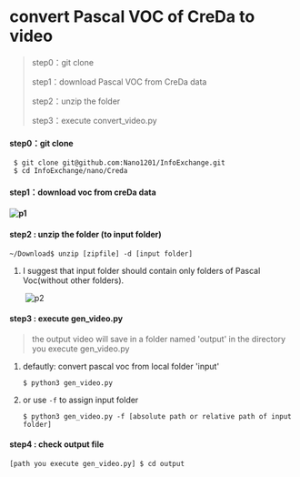 # convert Pascal VOC of CreDa to video

> step0：git clone
>
> step1：download  Pascal VOC from CreDa data
>
> step2：unzip the folder
>
> step3：execute convert_video.py



#### step0：git clone

```
 $ git clone git@github.com:Nano1201/InfoExchange.git
 $ cd InfoExchange/nano/Creda
```



#### step1：download voc from creDa data

#### ![p1](C:\Users\Nano\Desktop\ai實習\logs\creDa\img\p1.png)



#### step2 : unzip the folder (to input folder)

```
~/Download$ unzip [zipfile] -d [input folder]
```

1. I suggest that input folder should contain only folders of Pascal Voc(without other folders).

   ​	![p2](C:\Users\Nano\Desktop\ai實習\logs\creDa\img\p2.png)



#### step3 : execute gen_video.py

> the output video will save in a folder named 'output' in the directory you execute gen_video.py

1. defautly: convert pascal voc from local folder 'input'

   ```
   $ python3 gen_video.py
   ```

2. or use `-f` to assign input folder  

   ```
   $ python3 gen_video.py -f [absolute path or relative path of input folder]
   ```



#### step4 : check output file

```
[path you execute gen_video.py] $ cd output 
```

